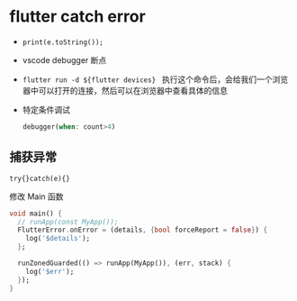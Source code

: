 # flutter catch error

- `print(e.toString());`
- vscode debugger 断点
- `flutter run -d ${flutter devices} ` 执行这个命令后，会给我们一个浏览器中可以打开的连接，然后可以在浏览器中查看具体的信息
- 特定条件调试

  ```dart
  debugger(when: count>4)
  ```

## 捕获异常

`try{}catch(e){}`

修改 Main 函数

```dart
void main() {
  // runApp(const MyApp());
  FlutterError.onError = (details, {bool forceReport = false}) {
    log('$details');
  };

  runZonedGuarded(() => runApp(MyApp()), (err, stack) {
    log('$err');
  });
}
```
